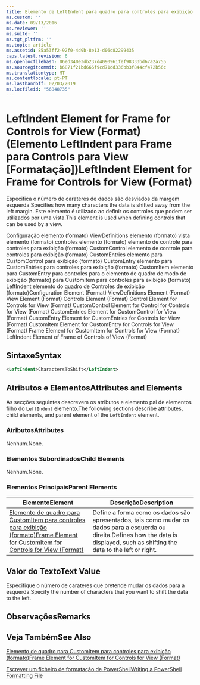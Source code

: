 ```yaml
---
title: Elemento de LeftIndent para quadro para controles para exibição (formato) | Documentos da Microsoft
ms.custom: ''
ms.date: 09/13/2016
ms.reviewer: ''
ms.suite: ''
ms.tgt_pltfrm: ''
ms.topic: article
ms.assetid: 85a53ff2-92f0-4d9b-8e13-d06d82299435
caps.latest.revision: 6
ms.openlocfilehash: 06ed340e3db237d4090961fef98333bd67a2a755
ms.sourcegitcommit: b6871f21bd666f9cd71dd336bb3f844cf472b56c
ms.translationtype: MT
ms.contentlocale: pt-PT
ms.lasthandoff: 02/03/2019
ms.locfileid: "56848735"
---
```

# <a name="leftindent-element-for-frame-for-controls-for-view-format"></a><span data-ttu-id="7491d-102">LeftIndent Element for Frame for Controls for View (Format) (Elemento LeftIndent para Frame para Controls para View [Formatação])</span><span class="sxs-lookup"><span data-stu-id="7491d-102">LeftIndent Element for Frame for Controls for View (Format)</span></span>

<span data-ttu-id="7491d-103">Especifica o número de carateres de dados são desviados da margem esquerda.</span><span class="sxs-lookup"><span data-stu-id="7491d-103">Specifies how many characters the data is shifted away from the left margin.</span></span> <span data-ttu-id="7491d-104">Este elemento é utilizado ao definir os controles que podem ser utilizados por uma vista.</span><span class="sxs-lookup"><span data-stu-id="7491d-104">This element is used when defining controls that can be used by a view.</span></span>

<span data-ttu-id="7491d-105">Configuração elemento (formato) ViewDefinitions elemento (formato) vista elemento (formato) controles elemento (formato) elemento de controle para controles para exibição (formato) CustomControl elemento de controle para controles para exibição (formato) CustomEntries elemento para CustomControl para exibição (formato) CustomEntry elemento para CustomEntries para controles para exibição (formato) CustomItem elemento para CustomEntry para controles para o elemento de quadro de modo de exibição (formato) para CustomItem para controles para exibição (formato) LeftIndent elemento do quadro de Controles de exibição (formato)</span><span class="sxs-lookup"><span data-stu-id="7491d-105">Configuration Element (Format) ViewDefinitions Element (Format) View Element (Format) Controls Element (Format) Control Element for Controls for View (Format) CustomControl Element for Control for Controls for View (Format) CustomEntries Element for CustomControl for View (Format) CustomEntry Element for CustomEntries for Controls for View (Format) CustomItem Element for CustomEntry for Controls for View (Format) Frame Element for CustomItem for Controls for View (Format) LeftIndent Element of Frame of Controls of View (Format)</span></span>

## <a name="syntax"></a><span data-ttu-id="7491d-106">Sintaxe</span><span class="sxs-lookup"><span data-stu-id="7491d-106">Syntax</span></span>

```xml
<LeftIndent>CharactersToShift</LeftIndent>
```

## <a name="attributes-and-elements"></a><span data-ttu-id="7491d-107">Atributos e Elementos</span><span class="sxs-lookup"><span data-stu-id="7491d-107">Attributes and Elements</span></span>

<span data-ttu-id="7491d-108">As secções seguintes descrevem os atributos e elemento pai de elementos filho do `LeftIndent` elemento.</span><span class="sxs-lookup"><span data-stu-id="7491d-108">The following sections describe attributes, child elements, and parent element of the `LeftIndent` element.</span></span>

### <a name="attributes"></a><span data-ttu-id="7491d-109">Atributos</span><span class="sxs-lookup"><span data-stu-id="7491d-109">Attributes</span></span>

<span data-ttu-id="7491d-110">Nenhum.</span><span class="sxs-lookup"><span data-stu-id="7491d-110">None.</span></span>

### <a name="child-elements"></a><span data-ttu-id="7491d-111">Elementos Subordinados</span><span class="sxs-lookup"><span data-stu-id="7491d-111">Child Elements</span></span>

<span data-ttu-id="7491d-112">Nenhum.</span><span class="sxs-lookup"><span data-stu-id="7491d-112">None.</span></span>

### <a name="parent-elements"></a><span data-ttu-id="7491d-113">Elementos Principais</span><span class="sxs-lookup"><span data-stu-id="7491d-113">Parent Elements</span></span>

|<span data-ttu-id="7491d-114">Elemento</span><span class="sxs-lookup"><span data-stu-id="7491d-114">Element</span></span>|<span data-ttu-id="7491d-115">Descrição</span><span class="sxs-lookup"><span data-stu-id="7491d-115">Description</span></span>|
|-------------|-----------------|
|[<span data-ttu-id="7491d-116">Elemento de quadro para CustomItem para controles para exibição (formato)</span><span class="sxs-lookup"><span data-stu-id="7491d-116">Frame Element for CustomItem for Controls for View (Format)</span></span>](./frame-element-for-customitem-for-controls-for-view-format.md)|<span data-ttu-id="7491d-117">Define a forma como os dados são apresentados, tais como mudar os dados para a esquerda ou direita.</span><span class="sxs-lookup"><span data-stu-id="7491d-117">Defines how the data is displayed, such as shifting the data to the left or right.</span></span>|

## <a name="text-value"></a><span data-ttu-id="7491d-118">Valor do Texto</span><span class="sxs-lookup"><span data-stu-id="7491d-118">Text Value</span></span>

<span data-ttu-id="7491d-119">Especifique o número de carateres que pretende mudar os dados para a esquerda.</span><span class="sxs-lookup"><span data-stu-id="7491d-119">Specify the number of characters that you want to shift the data to the left.</span></span>

## <a name="remarks"></a><span data-ttu-id="7491d-120">Observações</span><span class="sxs-lookup"><span data-stu-id="7491d-120">Remarks</span></span>

## <a name="see-also"></a><span data-ttu-id="7491d-121">Veja Também</span><span class="sxs-lookup"><span data-stu-id="7491d-121">See Also</span></span>

[<span data-ttu-id="7491d-122">Elemento de quadro para CustomItem para controles para exibição (formato)</span><span class="sxs-lookup"><span data-stu-id="7491d-122">Frame Element for CustomItem for Controls for View (Format)</span></span>](./frame-element-for-customitem-for-controls-for-view-format.md)

[<span data-ttu-id="7491d-123">Escrever um ficheiro de formatação de PowerShell</span><span class="sxs-lookup"><span data-stu-id="7491d-123">Writing a PowerShell Formatting File</span></span>](./writing-a-powershell-formatting-file.md)
